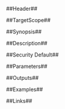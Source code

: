 ##Header##

##TargetScope##

##Synopsis##

##Description##

##Security Default##

##Parameters##

##Outputs##

##Examples##

##Links##